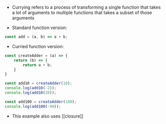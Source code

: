 - Currying refers to a process of transforming a single function that takes a lot of arguments to multiple functions that takes a subset of those arguments

- Standard function version:
```js
const add = (a, b) => a + b;
```
- Curried function version:
```js
const createAdder = (a) => {
	return (b) => {
		return a + b;
	}
}

const add10 = createAdder(10);
console.log(add10(-2));
console.log(add10(20));

const add100 = createAdder(100);
console.log(add100(-90));
```
- This example also uses [[closure]] 

